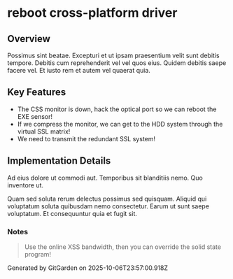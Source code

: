 # reboot cross-platform driver

## Overview
Possimus sint beatae. Excepturi et ut ipsam praesentium velit sunt debitis tempore. Debitis cum reprehenderit vel vel quos eius. Quidem debitis saepe facere vel. Et iusto rem et autem vel quaerat quia.

## Key Features
- The CSS monitor is down, hack the optical port so we can reboot the EXE sensor!
- If we compress the monitor, we can get to the HDD system through the virtual SSL matrix!
- We need to transmit the redundant SSL system!

## Implementation Details
Ad eius dolore ut commodi aut. Temporibus sit blanditiis nemo. Quo inventore ut.
 Quam sed soluta rerum delectus possimus sed quisquam. Aliquid qui voluptatum soluta quibusdam nemo consectetur. Earum ut sunt saepe voluptatum. Et consequuntur quia et fugit sit.

### Notes
> Use the online XSS bandwidth, then you can override the solid state program!

Generated by GitGarden on 2025-10-06T23:57:00.918Z